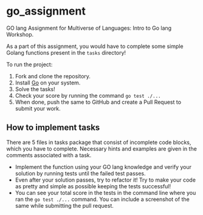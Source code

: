 # go_assignment
GO lang Assignment for Multiverse of Languages: Intro to Go lang Workshop.

As a part of this assignment, you would have to complete some simple Golang functions present in the `tasks` directory!

To run the project:

1. Fork and clone the repository.
2. Install [Go](https://go.dev/doc/install) on your system.
3. Solve the tasks!
5. Check your score by running the command ```go test ./...```
4. When done, push the same to GitHub and create a Pull Request to submit your work.

## How to implement tasks

There are 5 files in tasks package that consist of incomplete code blocks, which you have to complete. Necessary hints and examples are given in the comments associated with a task.

- Implement the function using your GO lang knowledge and verify your solution by running tests until the failed test passes.
- Even after your solution passes, try to refactor it! Try to make your code as pretty and simple as possible keeping the tests successful!
- You can see your total score in the tests in the command line where you ran the ```go test ./...``` command. You can include a screenshot of the same while submitting the pull request.


